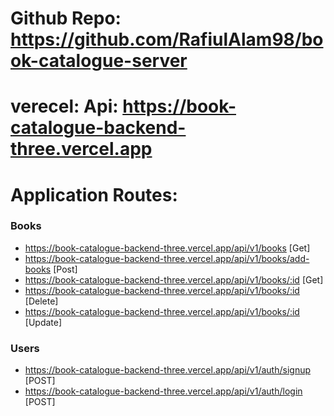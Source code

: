 # Github Repo: https://github.com/RafiulAlam98/book-catalogue-server
# verecel: Api: https://book-catalogue-backend-three.vercel.app

# Application Routes:

### Books
- https://book-catalogue-backend-three.vercel.app/api/v1/books [Get]
- https://book-catalogue-backend-three.vercel.app/api/v1/books/add-books [Post]
- https://book-catalogue-backend-three.vercel.app/api/v1/books/:id [Get]
- https://book-catalogue-backend-three.vercel.app/api/v1/books/:id [Delete]
- https://book-catalogue-backend-three.vercel.app/api/v1/books/:id [Update]

### Users
- https://book-catalogue-backend-three.vercel.app/api/v1/auth/signup [POST]
- https://book-catalogue-backend-three.vercel.app/api/v1/auth/login [POST]

